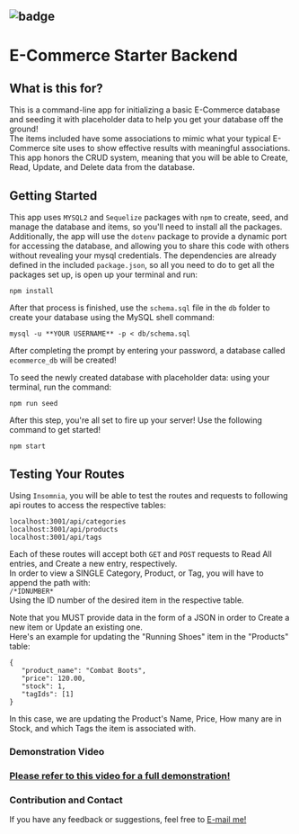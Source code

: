 ## ![badge](https://img.shields.io/static/v1?label=Licence&message=MIT&color=blue&style=plastic)

# E-Commerce Starter Backend

## What is this for?
This is a command-line app for initializing a basic E-Commerce database and seeding it with placeholder data to help you get your database off the ground! \
The items included have some associations to mimic what your typical E-Commerce site uses to show effective results with meaningful associations.
This app honors the CRUD system, meaning that you will be able to Create, Read, Update, and Delete data from the database.

## Getting Started

This app uses `MYSQL2` and `Sequelize` packages with `npm` to create, seed, and manage the database and items, so you'll need to install all the packages. Additionally, the app will use the `dotenv` package to provide a dynamic port for accessing the database, and allowing you to share this code with others without revealing your mysql credentials.
The dependencies are already defined in the included `package.json`, so all you need to do to get all the packages set up, is open up your terminal and run:

```npm install```

After that process is finished, use the `schema.sql` file in the `db` folder to create your database using the MySQL shell command: 

```mysql -u **YOUR USERNAME** -p < db/schema.sql```

After completing the prompt by entering your password, a database called `ecommerce_db` will be created!

To seed the newly created database with placeholder data: using your terminal, run the command: 

```npm run seed```

After this step, you're all set to fire up your server! Use the following command to get started!

```npm start```

## Testing Your Routes
Using `Insomnia`, you will be able to test the routes and requests to following api routes to access the respective tables:

```localhost:3001/api/categories```  
```localhost:3001/api/products```  
```localhost:3001/api/tags```  

Each of these routes will accept both `GET` and `POST` requests to Read All entries, and Create a new entry, respectively.  
In order to view a SINGLE Category, Product, or Tag, you will have to append the path with:  
```/*IDNUMBER*```  
Using the ID number of the desired item in the respective table.

Note that you MUST provide data in the form of a JSON in order to Create a new item or Update an existing one.  
Here's an example for updating the "Running Shoes" item in the "Products" table:  
```
{
   "product_name": "Combat Boots",
   "price": 120.00,
   "stock": 1,
   "tagIds": [1]
}
```  
In this case, we are updating the Product's Name, Price, How many are in Stock, and which Tags the item is associated with.

### Demonstration Video
### [Please refer to this video for a full demonstration!](https://youtu.be/o3Wo9D6LIoQ)

### Contribution and Contact
If you have any feedback or suggestions, feel free to [E-mail me!](mailto:hernandez.briant@gmail.com)
